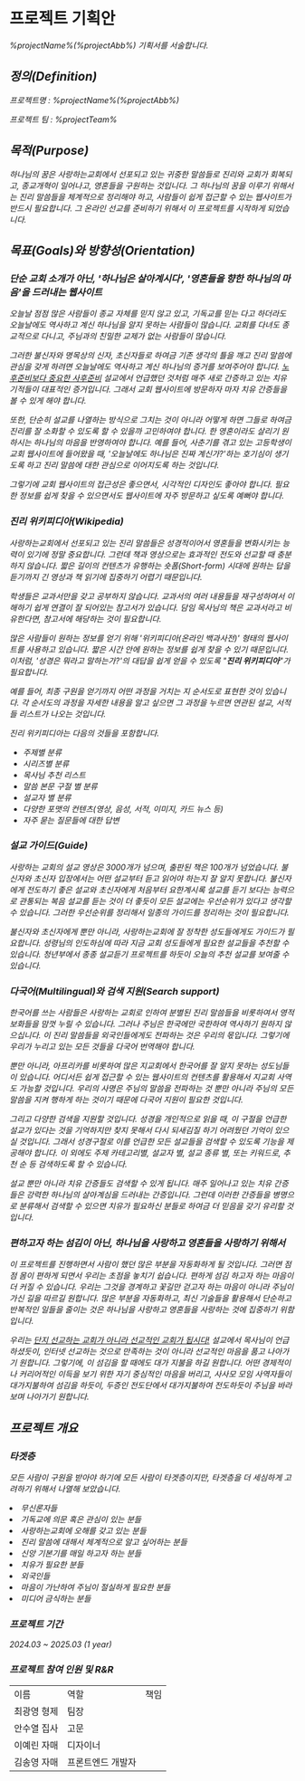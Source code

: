 # 프로젝트 기획안 

<var name="projectName" value="사랑하는교회 홈페이지 리뉴얼 프로젝트"/>
<var name="projectAbb" value="BCRP"/>
<var name="projectTeam" value="Beloved Church Dev(BCD)"/>

<tldr>
<p>%projectName%(%projectAbb%) 기획서를 서술합니다.</p>
</tldr>


## 정의(Definition)

프로젝트명
: %projectName%(%projectAbb%)

프로젝트 팀
: %projectTeam%

## 목적(Purpose)

하나님의 꿈은 사랑하는교회에서 선포되고 있는 귀중한 말씀들로 진리와 교회가 회복되고, 종교개혁이 일어나고, 영혼들을 구원하는 것입니다. 그 하나님의 꿈을 이루기 위해서는 진리 말씀들을 체계적으로 정리해야 하고, 사람들이 쉽게 접근할 수 있는 웹사이트가 반드시 필요합니다.
그 온라인 선교를 준비하기 위해서 이 프로젝트를 시작하게 되었습니다.


## 목표(Goals)와 방향성(Orientation)

### 단순 교회 소개가 아닌, '하나님은 살아계시다', '영혼들을 향한 하나님의 마음'을 드러내는 웹사이트

오늘날 점점 많은 사람들이 종교 자체를 믿지 않고 있고, 기독교를 믿는 다고 하더라도 오늘날에도 역사하고 계신 하나님을 알지 못하는 사람들이 많습니다. 교회를 다녀도 종교적으로 다니고, 주님과의 친밀한 교제가 없는 사람들이 많습니다. 

그러한 불신자와 명목상의 신자, 초신자들로 하여금 기존 생각의 틀을 깨고 진리 말씀에 관심을 갖게 하려면 오늘날에도 역사하고 계신 하나님의 증거를 보여주어야 합니다. [노후준비보다 중요한 사후준비](https://youtube.com/playlist?list=PLNFQy-3DVkT_90OGGK7jMAS7eUeli7gMM&feature=shared) 설교에서 언급했던 것처럼 매주 새로 간증하고 있는 치유 기적들이 대표적인 증거입니다. 그래서 교회 웹사이트에 방문하자 마자 치유 간증들을 볼 수 있게 해야 합니다.

또한, 단순히 설교를 나열하는 방식으로 그치는 것이 아니라 어떻게 하면 그들로 하여금 진리를 잘 소화할 수 있도록 할 수 있을까 고민하여야 합니다. 한 영혼이라도 살리기 원하시는 하나님의 마음을 반영하여야 합니다. 예를 들어, 사춘기를 겪고 있는 고등학생이 교회 웹사이트에 들어왔을 때, '오늘날에도 하나님은 진짜 계신가?'하는 호기심이 생기도록 하고 진리 말씀에 대한 관심으로 이어지도록 하는 것입니다.   

그렇기에 교회 웹사이트의 접근성은 좋으면서, 시각적인 디자인도 좋아야 합니다. 필요한 정보를 쉽게 찾을 수 있으면서도 웹사이트에 자주 방문하고 싶도록 예뻐야 합니다. 



### 진리 위키피디아(Wikipedia)

사랑하는교회에서 선포되고 있는 진리 말씀들은 성경적이어서 영혼들을 변화시키는 능력이 있기에 정말 중요합니다. 그런데 책과 영상으로는 효과적인 전도와 선교할 때 충분하지 않습니다. 짧은 길이의 컨텐츠가 유행하는 숏폼(Short-form) 시대에 원하는 답을 듣기까지 긴 영상과 책 읽기에 집중하기 어렵기 때문입니다. 

학생들은 교과서만을 갖고 공부하지 않습니다. 교과서의 여러 내용들을 재구성하여서 이해하기 쉽게 연결이 잘 되어있는 참고서가 있습니다. 담임 목사님의 책은 교과서라고 비유한다면, 참고서에 해당하는 것이 필요합니다. 

많은 사람들이 원하는 정보를 얻기 위해 '위키피디아(온라인 백과사전)' 형태의 웹사이트를 사용하고 있습니다. 짧은 시간 안에 원하는 정보를 쉽게 찾을 수 있기 때문입니다. 이처럼, '성경은 뭐라고 말하는가?'의 대답을 쉽게 얻을 수 있도록 "_**진리 위키피디아**_"가 필요합니다. 

예를 들어, 최종 구원을 얻기까지 어떤 과정을 거치는 지 순서도로 표현한 것이 있습니다. 각 순서도의 과정을 자세한 내용을 알고 싶으면 그 과정을 누르면 연관된 설교, 서적들 리스트가 나오는 것입니다.

진리 위키피디아는 다음의 것들을 포함합니다.
- 주제별 분류
- 시리즈별 분류
- 목사님 추천 리스트
- 말씀 본문 구절 별 분류
- 설교자 별 분류
- 다양한 포맷의 컨텐츠(영상, 음성, 서적, 이미지, 카드 뉴스 등)
- 자주 묻는 질문들에 대한 답변


### 설교 가이드(Guide)

사랑하는 교회의 설교 영상은 3000개가 넘으며, 출판된 책은 100개가 넘었습니다. 불신자와 초신자 입장에서는 어떤 설교부터 듣고 읽어야 하는지 잘 알지 못합니다. 불신자에게 전도하기 좋은 설교와 초신자에게 처음부터 요한계시록 설교를 듣기 보다는 능력으로 관통되는 복음 설교를 듣는 것이 더 좋듯이 모든 설교에는 우선순위가 있다고 생각할 수 있습니다. 그러한 우선순위를 정리해서 일종의 가이드를 정리하는 것이 필요합니다. 

불신자와 초신자에게 뿐만 아니라, 사랑하는교회에 잘 정착한 성도들에게도 가이드가 필요합니다. 성령님의 인도하심에 따라 지금 교회 성도들에게 필요한 설교들을 추천할 수 있습니다. 청년부에서 종종 설교듣기 프로젝트를 하듯이 오늘의 추천 설교를 보여줄 수 있습니다.    


### 다국어(Multilingual)와 검색 지원(Search support)

한국어를 쓰는 사람들은 사랑하는 교회로 인하여 분별된 진리 말씀들을 비롯하여서 영적 보화들을 맘껏 누릴 수 있습니다. 그러나 주님은 한국에만 국한하여 역사하기 원하지 않으십니다. 이 진리 말씀들을 외국인들에게도 전파하는 것은 우리의 몫입니다. 그렇기에 우리가 누리고 있는 모든 것들을 다국어 번역해야 합니다.

뿐만 아니라, 아프리카를 비롯하여 많은 지교회에서 한국어를 잘 알지 못하는 성도님들이 있습니다. 어디서든 쉽게 접근할 수 있는 웹사이트의 컨텐츠를 활용해서 지교회 사역도 가능할 것입니다. 우리의 사명은 주님의 말씀을 전파하는 것 뿐만 아니라 주님의 모든 말씀을 지켜 행하게 하는 것이기 때문에 다국어 지원이 필요한 것입니다.

그리고 다양한 검색을 지원할 것입니다. 성경을 개인적으로 읽을 때, 이 구절을 언급한 설교가 있다는 것을 기억하지만 찾지 못해서 다시 되새김질 하기 어려웠던 기억이 있으실 것입니다. 그래서 성경구절로 이를 언급한 모든 설교들을 검색할 수 있도록 기능을 제공해야 합니다. 이 외에도 주제 카테고리별, 설교자 별, 설교 종류 별, 또는 키워드로, 추천 순 등 검색하도록 할 수 있습니다. 

설교 뿐만 아니라 치유 간증들도 검색할 수 있게 됩니다. 매주 일어나고 있는 치유 간증들은 강력한 하나님의 살아계심을 드러내는 간증입니다. 그런데 이러한 간증들을 병명으로 분류해서 검색할 수 있으면 치유가 필요하신 분들로 하여금 더 믿음을 갖기 유리할 것입니다.


### 편하고자 하는 섬김이 아닌, 하나님을 사랑하고 영혼들을 사랑하기 위해서

이 프로젝트를 진행하면서 사람이 했던 많은 부분을 자동화하게 될 것입니다. 그러면 점점 몸이 편하게 되면서 우리는 초점을 놓치기 쉽습니다. 편하게 섬김 하고자 하는 마음이 더 커질 수 있습니다. 우리는 그것을 경계하고 꽃길만 걷고자 하는 마음이 아니라 주님이 가신 길을 따르길 원합니다. 많은 부분을 자동화하고, 최신 기술들을 활용해서 단순하고 반복적인 일들을 줄이는 것은 하나님을 사랑하고 영혼들을 사랑하는 것에 집중하기 위함입니다. 

우리는 [단지 선교하는 교회가 아니라 선교적인 교회가 됩시다!](https://youtu.be/NhMTr1-e1gk?feature=shared) 설교에서 목사님이 언급하셨듯이, 인터넷 선교하는 것으로 만족하는 것이 아니라 선교적인 마음을 품고 나아가기 원합니다. 그렇기에, 이 섬김을 할 때에도 대가 지불을 하길 원합니다. 어떤 경제적이나 커리어적인 이득을 보기 위한 자기 중심적인 마음을 버리고, 사사모 모임 사역자들이 대가지불하여 섬김을 하듯이, 두증인 전도단에서 대가지불하여 전도하듯이 주님을 바라보며 나아가기 원합니다.  


## 프로젝트 개요

### 타겟층

모든 사람이 구원을 받아야 하기에 모든 사람이 타겟층이지만, 타겟층을 더 세심하게 고려하기 위해서 나열해 보았습니다.  

<list type="decimal">
<li>무신론자들</li>
<li>기독교에 의문 혹은 관심이 있는 분들</li>
<li>사랑하는교회에 오해를 갖고 있는 분들</li>
<li>진리 말씀에 대해서 체계적으로 알고 싶어하는 분들</li>
<li>신앙 기본기를 매일 하고자 하는 분들</li>
<li>치유가 필요한 분들</li>
<li>외국인들</li>
<li>마음이 가난하여 주님이 절실하게 필요한 분들</li>
<li>미디어 금식하는 분들</li>
</list>


### 프로젝트 기간
2024.03 ~ 2025.03 (1 year)


### 프로젝트 참여 인원 및 R&R

<table>
<tr><td>이름</td><td>역할</td><td>책임</td></tr>
<tr><td>최광영 형제</td><td>팀장</td><td> </td></tr>
<tr><td>안수열 집사</td><td>고문</td><td> </td></tr>
<tr><td>이예린 자매</td><td>디자이너</td><td> </td></tr>
<tr><td>김송영 자매</td><td>프론트엔드 개발자</td><td> </td></tr>
</table>
